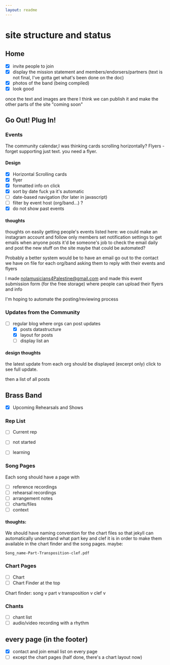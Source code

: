 ```yaml
---
layout: readme
---
```


# site structure and status

## Home

- [x] invite people to join
- [x] display the mission statement and members/endorsers/partners
(text is not final, I've gotta get what's been done on the doc)
- [x] photos of the band (being compiled)
- [x] look good

once the text and images are there I think we can publish it and make the other parts of the site "coming soon"

## Go Out! Plug In!

### Events

The community calendar,I was thinking cards scrolling horizontally?
Flyers - forget supporting just text. you need a flyer.

#### Design

- [x] Horizontal Scrolling cards
- [x] flyer
- [x] formatted info on click
- [x] sort by date fuck ya it's automatic
- [ ] date-based navigation (for later in javascript)
- [ ] filter by event host (org/band...) ?
- [x] do not show past events

#### thoughts

thoughts on easily getting people's events listed here:
we could make an instagram account and follow only members
set notification settings to get emails when anyone posts
it'd be someone's job to check the email daily and post the new stuff on the site
maybe that could be automated?

Probably a better system would be to have an email go out to the contact we have on file for each org/band asking them to reply with their events and flyers

I made nolamusicians4Palestine@gmail.com and made this event submission form (for the free storage)
where people can upload their flyers and info

I'm hoping to automate the posting/reviewing process


### Updates from the Community

- [ ] regular blog where orgs can post updates
	- [x] posts datastructure
	- [x] layout for posts
	- [ ] display list an

#### design thoughts

the latest update from each org should be displayed (excerpt only)
click to see full update.

then a list of all posts

## Brass Band

- [x] Upcoming Rehearsals and Shows

### Rep List

- [ ] Current rep
- [ ] not started
- [ ] learning


### Song Pages

Each song should have a page with
 - [ ] reference recordings
 - [ ] rehearsal recordings
 - [ ] arrangement notes
 - [ ] charts/files
 - [ ] context

#### thoughts:
We should have naming convention for the chart files so that
jekyll can automatically understand what part key and clef it is
in order to make them available in the chart finder and the song pages.
maybe: 
```
Song_name-Part-Transposition-clef.pdf
```

### Chart Pages
	
- [ ] Chart
- [ ] Chart Finder at the top

Chart finder: 
song v part v transposition v clef v

### Chants

- [ ] chant list
- [ ] audio/video recording with a rhythm

## every page (in the footer)

- [x] contact and join email list on every page
- [ ] except the chart pages (half done, there's a chart layout now)
